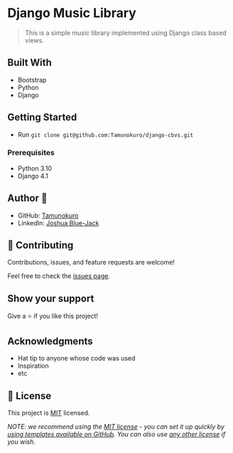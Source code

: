 # Django Music Library
> This is a simple music library implemented using Django class based views.

## Built With
- Bootstrap
- Python 
- Django

## Getting Started
- Run `git clone git@github.com:Tamunokuro/django-cbvs.git`

### Prerequisites
- Python 3.10
- Django 4.1


## Author 👤
- GitHub: [Tamunokuro](https://github.com/Tamunokuro)
- LinkedIn: [Joshua Blue-Jack](https://linkedin.com/in/joshua-blue-jack)

## 🤝 Contributing

Contributions, issues, and feature requests are welcome!

Feel free to check the [issues page](../../issues/).

## Show your support

Give a ⭐️ if you like this project!

## Acknowledgments

- Hat tip to anyone whose code was used
- Inspiration
- etc

## 📝 License

This project is [MIT](./LICENSE) licensed.

_NOTE: we recommend using the [MIT license](https://choosealicense.com/licenses/mit/) - you can set it up quickly by [using templates available on GitHub](https://docs.github.com/en/communities/setting-up-your-project-for-healthy-contributions/adding-a-license-to-a-repository). You can also use [any other license](https://choosealicense.com/licenses/) if you wish._
